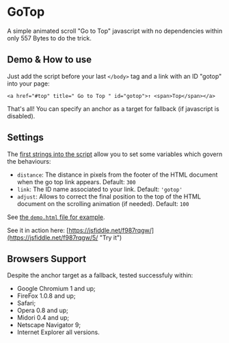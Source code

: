 # GoTop
A simple animated scroll "Go to Top" javascript with no dependencies within only 557 Bytes to do the trick.

## Demo & How to use

Just add the script before your last `</body>` tag and a link with an ID "gotop" into your page:

    <a href="#top" title=" Go to Top " id="gotop">↑ <span>Top</span></a>

That's all!
You can specify an anchor as a target for fallback (if javascript is disabled).

## Settings

The [first strings into the script](https://github.com/cara-tm/GoTop/blob/master/GoTop.min.js#L2) allow you to set some variables which govern the behaviours:

* `distance`: The distance in pixels from the footer of the HTML document when the go top link appears. Default: `300`
* `link`: The ID name associated to your link. Default: `'gotop'`
* `adjust`: Allows to correct the final position to the top of the HTML document on the scrolling animation (if needed). Default: `100`

See [the `demo.html` file for example](https://github.com/cara-tm/GoTop/blob/master/demo.html "Discover").

See it in action here: [https://jsfiddle.net/f987rqgw/](https://jsfiddle.net/f987rqgw/5/ "Try it")

## Browsers Support

Despite the anchor target as a fallback, tested successfuly within:

* Google Chromium 1 and up;
* FireFox 1.0.8 and up;
* Safari;
* Opera 0.8 and up;
* Midori 0.4 and up;
* Netscape Navigator 9;
* Internet Explorer all versions.
